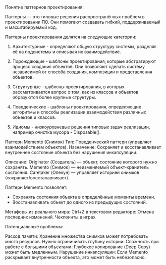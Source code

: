 Понятие паттернов проектирования:

Паттерны — это типовые решения распространённых проблем в проектировании ПО. Они помогают создавать гибкий, поддерживаемый и масштабируемый код.

Паттерны проектирования делятся на следующие категории:

1. Архитектурные - определяют общую структуру системы, разделяя её на подсистемы и описывая их взаимодействие.

2. Порождающие - шаблоны проектирования, которые абстрагируют процесс создания объектов. Они позволяют сделать систему независимой от способа создания, композиции и представления объектов.

3. Структурные - шаблоны проектирования, в которых рассматривается вопрос о том, как из классов и объектов образуются более крупные структуры.

4. Поведенческие - шаблоны проектирования, определяющие алгоритмы и способы реализации взаимодействия различных объектов и классов.

5. Идиомы - низкоуровневые решения типовых задач реализации, например очистка мусора - Disposable().

Паттерн Memento (Снимок)
Тип: Поведенческий паттерн (управляет взаимодействием объектов).
Назначение: Сохраняет и восстанавливает внутреннее состояние объекта без нарушения инкапсуляции.

Описание:
Originator (Создатель) — объект, состояние которого нужно сохранять.
Memento (Снимок) — неизменяемый объект-хранитель состояния.
Caretaker (Опекун) — управляет историей снимков (сохраняет/восстанавливает).

Паттерн Memento позволяет:
- Сохранять состояния объекта в определённые моменты времени.
- Восстанавливать объект до одного из предыдущих состояний.

Метафоры из реального мира:
Ctrl+Z в текстовом редакторе: Отмена последних изменений.
Чекпоинты в играх.

Потенциальные проблемы:

Расход памяти: Хранение множества снимков может потребовать много ресурсов. Нужно ограничивать глубину истории.
Сложность при работе с большими объектами: Глубокое копирование (Deep Copy) может быть медленным.
Нарушение инкапсуляции: Если Memento раскрывает внутренности объекта, это может быть небезопасно.


